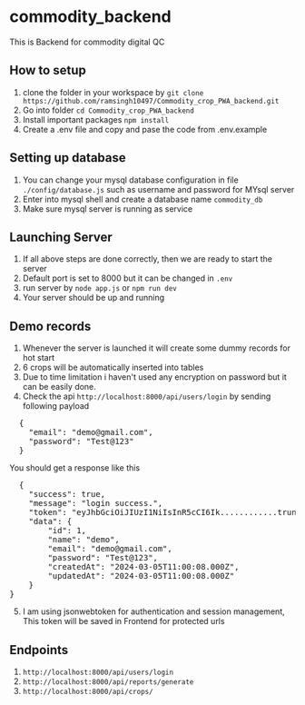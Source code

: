 # commodity_backend
This is Backend for commodity digital QC

## How to setup

1. clone the folder in your workspace by `git clone https://github.com/ramsingh10497/Commodity_crop_PWA_backend.git`
2. Go into folder `cd Commodity_crop_PWA_backend`
3. Install important packages `npm install`
4. Create a .env file and copy and pase the code from .env.example

## Setting up database

1. You can change your mysql database configuration in file `./config/database.js` such as username and password for MYsql server
2. Enter into mysql shell and create a database name `commodity_db`
3. Make sure mysql server is running as service

## Launching Server
1. If all above steps are done correctly, then we are ready to start the server
2. Default port is set to 8000 but it can be changed in `.env`
3. run server by `node app.js` or `npm run dev`
4. Your server should be up and running

## Demo records
1. Whenever the server is launched it will create some dummy records for hot start
2. 6 crops will be automatically inserted into tables
3. Due to time limitation i haven't used any encryption on password but it can be easily done.
4. Check the api `http://localhost:8000/api/users/login` by sending following payload

<pre>
  {
    "email": "demo@gmail.com",
    "password": "Test@123"
  }
</pre>

You should get a response like this 
<pre>
  {
    "success": true,
    "message": "login success.",
    "token": "eyJhbGciOiJIUzI1NiIsInR5cCI6Ik............truncated",
    "data": {
        "id": 1,
        "name": "demo",
        "email": "demo@gmail.com",
        "password": "Test@123",
        "createdAt": "2024-03-05T11:00:08.000Z",
        "updatedAt": "2024-03-05T11:00:08.000Z"
    }
}
</pre>
5. I am using jsonwebtoken for authentication and session management, This token will be saved in Frontend for protected urls

## Endpoints

1. `http://localhost:8000/api/users/login`
2. `http://localhost:8000/api/reports/generate`
3. `http://localhost:8000/api/crops/`
